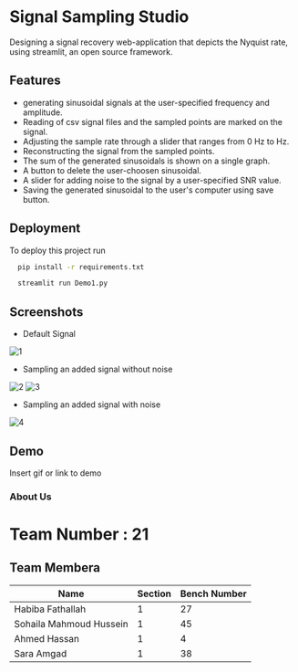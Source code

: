 
# Signal Sampling Studio

Designing a signal recovery web-application that depicts the Nyquist rate, using streamlit, an open source framework.


## Features
- generating sinusoidal signals at the user-specified frequency and amplitude.
- Reading of csv signal files and the sampled points are marked on the signal.
- Adjusting the sample rate through a slider that ranges from 0 Hz to  Hz.
- Reconstructing the signal from the sampled points.
- The sum of the generated sinusoidals is shown on a single graph.
- A button to delete the user-choosen sinusoidal.
- A slider for adding noise to the signal by a user-specified SNR value.
- Saving the generated sinusoidal to the user's computer using save button.

## Deployment

To deploy this project run

```bash
  pip install -r requirements.txt 
```

```bash
  streamlit run Demo1.py
```

## Screenshots

- Default Signal

![1](https://user-images.githubusercontent.com/81927516/198858840-5eca850f-1656-4987-9c28-afc4005ad56c.png)

- Sampling an added signal without noise

![2](https://user-images.githubusercontent.com/81927516/198858843-be6dbc31-e45c-45f1-9872-62a1ef6edda2.png) ![3](https://user-images.githubusercontent.com/81927516/198858846-6f32ec74-6cb7-4075-9c47-5f79d1d884fd.png)

- Sampling an added signal with noise

![4](https://user-images.githubusercontent.com/81927516/198858848-d5fc6a93-cda0-442e-8d7f-bd0d84d0c8f7.png)



## Demo

Insert gif or link to demo

### About Us

# Team Number : 21

## Team Membera

Name| Section | Bench Number |
--- | --- | --- |
Habiba Fathallah | 1 | 27
Sohaila Mahmoud Hussein | 1 | 45
Ahmed Hassan | 1 | 4
Sara Amgad | 1 | 38
